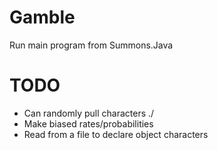 # Gamble
Run main program from Summons.Java

# TODO

<ul>
  <li>Can randomly pull characters ./</li>
  <li>Make biased rates/probabilities</li>
  <li>Read from a file to declare object characters</li>
</ul>
